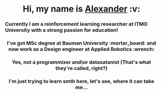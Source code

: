 <h1 align="center"> 	Hi, my name is <a href="https://t.me/Livonian_horde" target="_blank">Alexander</a> :v:
<h3 align="left"> Currently I am a reinforcement learning researcher at ITMO University with a strong passion for education!
<h3 align="center"> I've got MSc degree at Bauman University :mortar_board: and now work as a Design engineer at Applied Robotics :wrench:
<h3 align="center"> Yes, not a programmixer and\or datasatanist (That's what they're called, right?)
<h3 align="center"> I'm just trying to learn smth here, let's see, where it can take me...


